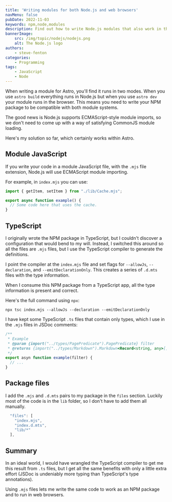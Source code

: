 ```yaml
---
title: 'Writing modules for both Node.js and web browsers'
navMenu: false
pubDate: 2022-11-03
keywords: npm,node,modules
description: Find out how to write Node.js modules that also work in the browser.
bannerImage:
    src: /img/topic/nodejs/nodejs.png
    alt: The Node.js logo
authors:
    - steve-fenton
categories:
    - Programming
tags:
    - JavaScript
    - Node
---
```


When writing a module for Astro, you'll find it runs in two modes. When you use `astro build` everything runs in Node.js but when you use `astro dev` your module runs in the browser. This means you need to write your NPM package to be compatible with both module systems.

The good news is Node.js supports ECMAScript-style module imports, so we don't need to come up with a way of satisfying CommonJS module loading.

Here's my solution so far, which certainly works within Astro.

## Module JavaScript

If you write your code in a module JavaScript file, with the `.mjs` file extension, Node.js will use ECMAScript module importing.

For example, in `index.mjs` you can use:

```javascript
import { getItem, setItem } from "./lib/Cache.mjs";

export async function example() {
  // Some code here that uses the cache.
}
```

## TypeScript

I originally wrote the NPM package in TypeScript, but I couldn't discover a configuration that would bend to my will. Instead, I switched this around so all the files are `.mjs` files, but I use the TypeScript compiler to generate the definitions.

I point the compiler at the `index.mjs` file and set flags for `--allowJs`, `--declaration`, and `--emitDeclarationOnly`. This creates a series of `.d.mts` files with the type information.

When I consume this NPM package from a TypeScript app, all the type information is present and correct.

Here's the full command using `npx`:

```
npx tsc index.mjs --allowJs --declaration --emitDeclarationOnly
```

I have kept some TypeScript `.ts` files that contain only types, which I use in the `.mjs` files in JSDoc comments:

```javascript
/**
 * Example
 * @param {import("../types/PagePredicate").PagePredicate} filter 
 * @returns {import("../types/Markdown").Markdown<Record<string, any>[]}
 */
export asyn function example(filter) {
  // ...
}
```

## Package files

I add the `.mjs` and `.d.mts` pairs to my package in the `files` section. Luckily most of the code is in the `lib` folder, so I don't have to add them all manually.

```javascript
  "files": [
    "index.mjs",
    "index.d.mts",
    "lib/*"
  ],
```

## Summary

In an ideal world, I would have wrangled the TypeScript compiler to get me this result from `.ts` files, but I get all the same benefits with only a little extra effort (JSDoc is undeniably more typing than TypeScript's type annotations).

Using `.mjs` files lets me write the same code to work as an NPM package and to run in web browsers.